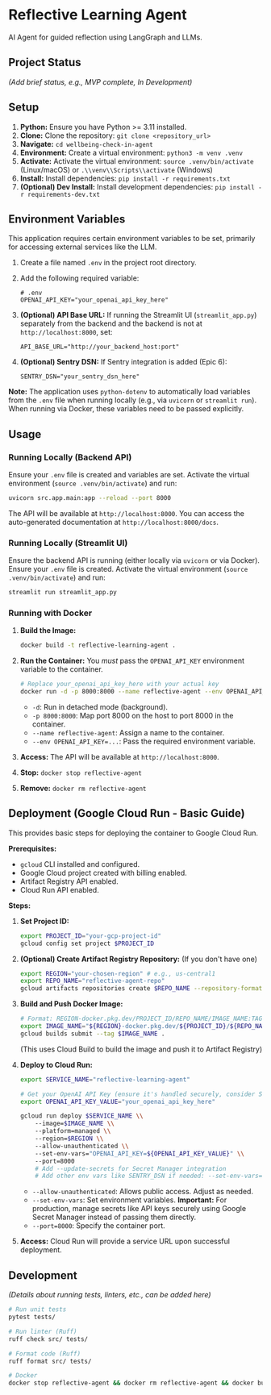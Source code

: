 # Reflective Learning Agent

AI Agent for guided reflection using LangGraph and LLMs.

## Project Status

*(Add brief status, e.g., MVP complete, In Development)*

## Setup

1.  **Python:** Ensure you have Python >= 3.11 installed.
2.  **Clone:** Clone the repository: `git clone <repository_url>`
3.  **Navigate:** `cd wellbeing-check-in-agent`
4.  **Environment:** Create a virtual environment: `python3 -m venv .venv`
5.  **Activate:** Activate the virtual environment: `source .venv/bin/activate` (Linux/macOS) or `.\\venv\\Scripts\\activate` (Windows)
6.  **Install:** Install dependencies: `pip install -r requirements.txt`
7.  **(Optional) Dev Install:** Install development dependencies: `pip install -r requirements-dev.txt`

## Environment Variables

This application requires certain environment variables to be set, primarily for accessing external services like the LLM.

1.  Create a file named `.env` in the project root directory.
2.  Add the following required variable:

    ```dotenv
    # .env
    OPENAI_API_KEY="your_openai_api_key_here"
    ```

3.  **(Optional) API Base URL:** If running the Streamlit UI (`streamlit_app.py`) separately from the backend and the backend is not at `http://localhost:8000`, set:
    ```dotenv
    API_BASE_URL="http://your_backend_host:port"
    ```

4.  **(Optional) Sentry DSN:** If Sentry integration is added (Epic 6):
    ```dotenv
    SENTRY_DSN="your_sentry_dsn_here"
    ```

**Note:** The application uses `python-dotenv` to automatically load variables from the `.env` file when running locally (e.g., via `uvicorn` or `streamlit run`). When running via Docker, these variables need to be passed explicitly.

## Usage

### Running Locally (Backend API)

Ensure your `.env` file is created and variables are set.
Activate the virtual environment (`source .venv/bin/activate`) and run:

```bash
uvicorn src.app.main:app --reload --port 8000
```

The API will be available at `http://localhost:8000`.
You can access the auto-generated documentation at `http://localhost:8000/docs`.

### Running Locally (Streamlit UI)

Ensure the backend API is running (either locally via `uvicorn` or via Docker).
Ensure your `.env` file is created.
Activate the virtual environment (`source .venv/bin/activate`) and run:

```bash
streamlit run streamlit_app.py
```

### Running with Docker

1.  **Build the Image:**
    ```bash
    docker build -t reflective-learning-agent .
    ```

2.  **Run the Container:** You *must* pass the `OPENAI_API_KEY` environment variable to the container.
    ```bash
    # Replace your_openai_api_key_here with your actual key
    docker run -d -p 8000:8000 --name reflective-agent --env OPENAI_API_KEY="your_openai_api_key_here" reflective-learning-agent
    ```
    *   `-d`: Run in detached mode (background).
    *   `-p 8000:8000`: Map port 8000 on the host to port 8000 in the container.
    *   `--name reflective-agent`: Assign a name to the container.
    *   `--env OPENAI_API_KEY=...`: Pass the required environment variable.

3.  **Access:** The API will be available at `http://localhost:8000`.
4.  **Stop:** `docker stop reflective-agent`
5.  **Remove:** `docker rm reflective-agent`

## Deployment (Google Cloud Run - Basic Guide)

This provides basic steps for deploying the container to Google Cloud Run.

**Prerequisites:**
*   `gcloud` CLI installed and configured.
*   Google Cloud project created with billing enabled.
*   Artifact Registry API enabled.
*   Cloud Run API enabled.

**Steps:**

1.  **Set Project ID:**
    ```bash
    export PROJECT_ID="your-gcp-project-id"
    gcloud config set project $PROJECT_ID
    ```

2.  **(Optional) Create Artifact Registry Repository:** (If you don't have one)
    ```bash
    export REGION="your-chosen-region" # e.g., us-central1
    export REPO_NAME="reflective-agent-repo"
    gcloud artifacts repositories create $REPO_NAME --repository-format=docker --location=$REGION --description="Docker repository for Reflective Agent"
    ```

3.  **Build and Push Docker Image:**
    ```bash
    # Format: REGION-docker.pkg.dev/PROJECT_ID/REPO_NAME/IMAGE_NAME:TAG
    export IMAGE_NAME="${REGION}-docker.pkg.dev/${PROJECT_ID}/${REPO_NAME}/reflective-learning-agent:latest"
    gcloud builds submit --tag $IMAGE_NAME .
    ```
    (This uses Cloud Build to build the image and push it to Artifact Registry)

4.  **Deploy to Cloud Run:**
    ```bash
    export SERVICE_NAME="reflective-learning-agent"

    # Get your OpenAI API Key (ensure it's handled securely, consider Secret Manager)
    export OPENAI_API_KEY_VALUE="your_openai_api_key_here"

    gcloud run deploy $SERVICE_NAME \\
        --image=$IMAGE_NAME \\
        --platform=managed \\
        --region=$REGION \\
        --allow-unauthenticated \\
        --set-env-vars="OPENAI_API_KEY=${OPENAI_API_KEY_VALUE}" \\
        --port=8000
        # Add --update-secrets for Secret Manager integration
        # Add other env vars like SENTRY_DSN if needed: --set-env-vars="OPENAI_API_KEY=...,SENTRY_DSN=..."
    ```
    *   `--allow-unauthenticated`: Allows public access. Adjust as needed.
    *   `--set-env-vars`: Set environment variables. **Important:** For production, manage secrets like API keys securely using Google Secret Manager instead of passing them directly.
    *   `--port=8000`: Specify the container port.

5.  **Access:** Cloud Run will provide a service URL upon successful deployment.

## Development

*(Details about running tests, linters, etc., can be added here)*

```bash
# Run unit tests
pytest tests/

# Run linter (Ruff)
ruff check src/ tests/

# Format code (Ruff)
ruff format src/ tests/

# Docker
docker stop reflective-agent && docker rm reflective-agent && docker build -t reflective-learning-agent . && docker run -d -p 8000:8000 --name reflective-agent --env-file .env reflective-learning-agent
```